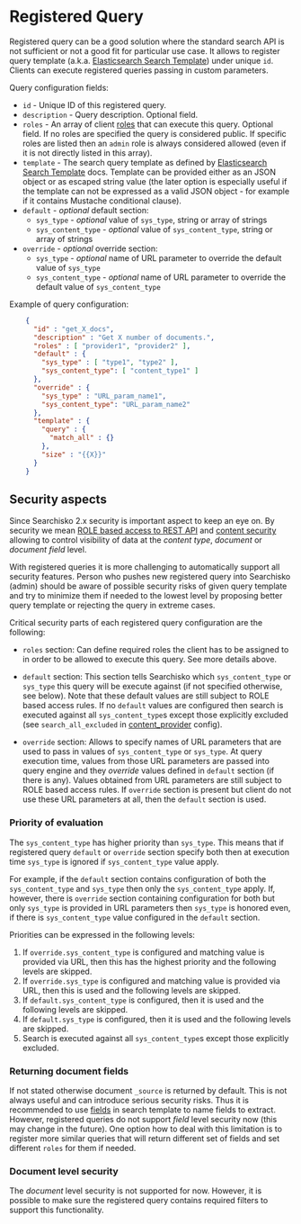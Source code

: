 # Registered Query

Registered query can be a good solution where the standard search API is not sufficient
or not a good fit for particular use case. It allows to register query template (a.k.a.
[Elasticsearch Search Template]) under unique `id`. Clients can execute registered queries
passing in custom parameters.

Query configuration fields:

* `id` - Unique ID of this registered query.
* `description` - Query description. Optional field.
* `roles` - An array of client [roles](../#roles) that can execute this query. Optional field.
  If no roles are specified the query is considered public. If specific roles are listed then
  an `admin` role is always considered allowed (even if it is not directly listed in this array).
* `template` - The search query template as defined by [Elasticsearch Search Template][] docs.
  Template can be provided either as an JSON object or as escaped string value (the later option
  is especially useful if the template can not be expressed as a valid JSON object - for example
  if it contains Mustache conditional clause).
* `default` - _optional_ default section:
  * `sys_type` - _optional_ value of `sys_type`, string or array of strings
  * `sys_content_type` - _optional_ value of `sys_content_type`, string or array of strings
* `override` - _optional_ override section:
  * `sys_type` - _optional_ name of URL parameter to override the default value of `sys_type`
  * `sys_content_type` - _optional_ name of URL parameter to override the default value of `sys_content_type`

Example of query configuration:

````json
	{
	  "id" : "get_X_docs",
	  "description" : "Get X number of documents.",
	  "roles" : [ "provider1", "provider2" ],
	  "default" : {
	    "sys_type" : [ "type1", "type2" ],
	    "sys_content_type": [ "content_type1" ]
	  },
	  "override" : {
	    "sys_type" : "URL_param_name1",
	    "sys_content_type": "URL_param_name2"
	  },
	  "template" : {
	    "query" : {
	      "match_all" : {}
	    },
	    "size" : "{{X}}"
	  }
	}
````

## Security aspects

Since Searchisko 2.x security is important aspect to keep an eye on. By security we mean
[ROLE based access to REST API] and [content security] allowing to control visibility of data at the
*content type*, *document* or *document field* level.

With registered queries it is more challenging to automatically support all security features.
Person who pushes new registered query into Searchisko (admin) should be aware of possible security risks of
given query template and try to minimize them if needed to the lowest level by proposing better query template
or rejecting the query in extreme cases.

Critical security parts of each registered query configuration are the following:

- `roles` section: Can define required roles the client has to be assigned to in order to be allowed to execute
  this query. See more details above.

- `default` section: This section tells Searchisko which `sys_content_type` or `sys_type` this query will
  be execute against (if not specified otherwise, see below). Note that these default values are still subject
  to ROLE based access rules. If no `default` values are configured then search is executed against
  all `sys_content_type`s except those explicitly excluded (see `search_all_excluded` in [content_provider] config).

- `override` section: Allows to specify names of URL parameters that are used to pass in values of `sys_content_type` or `sys_type`.
  At query execution time, values from those URL parameters are passed into query engine and they *override* values defined
  in `default` section (if there is any). Values obtained from URL parameters are still subject to ROLE based access rules.
  If `override` section is present but client do not use these URL parameters at all, then the `default` section is used.

### Priority of evaluation

The `sys_content_type` has higher priority than `sys_type`. This means that if registered query `default` or `override`
section specify both then at execution time `sys_type` is ignored if `sys_content_type` value apply.

For example, if the `default` section contains configuration of both the `sys_content_type` and `sys_type` then only
the `sys_content_type` apply. If, however, there is `override` section containing configuration for both but only
`sys_type` is provided in URL parameters then `sys_type` is honored even, if there is `sys_content_type` value
configured in the `default` section.

Priorities can be expressed in the following levels:

1. If `override.sys_content_type` is configured and matching value is provided via URL, then this has the highest
   priority and the following levels are skipped.
2. If `override.sys_type` is configured and matching value is provided via URL, then this is used and the following
   levels are skipped.
3. If `default.sys_content_type` is configured, then it is used and the following levels are skipped.
4. If `default.sys_type` is configured, then it is used and the following levels are skipped.
5. Search is executed against all `sys_content_type`s except those explicitly excluded.

### Returning document fields

If not stated otherwise document `_source` is returned by default. This is not always useful and can introduce serious
security risks. Thus it is recommended to use [fields] in search template to name fields to extract. However, registered
queries do not support *field* level security now (this may change in the future). One option how to deal with this limitation
is to register more similar queries that will return different set of fields and set different `roles` for them if needed.

### Document level security

The *document* level security is not supported for now. However, it is possible to make sure the registered query contains
required filters to support this functionality.

[Elasticsearch query DSL]: http://www.elasticsearch.org/guide/en/elasticsearch/reference/current/search-request-query.html#search-request-query
[Elasticsearch Search Template]: http://www.elasticsearch.org/guide/en/elasticsearch/reference/1.3/search-template.html
[Mustache]: http://mustache.github.io/mustache.5.html
[ROLE based access to REST API]: https://github.com/searchisko/searchisko/tree/master/documentation/rest-api#authentication-and-roles-based-rest-api-security
[content security]: https://github.com/searchisko/searchisko/blob/master/documentation/tutorials/content_security.md
[content_provider]: https://github.com/searchisko/searchisko/blob/master/documentation/rest-api/management/content_provider.md
[fields]: http://www.elasticsearch.org/guide/en/elasticsearch/reference/1.4/search-request-fields.html#search-request-fields
